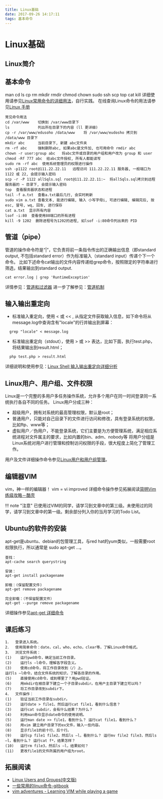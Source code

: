 ```yaml
---
title: Linux基础
date: 2017-09-26 14:17:11
tags: 基本命令
---
```

# Linux基础

## Linux简介

## 基本命令

man cd ls cp rm mkdir rmdir chmod chown sudo ssh scp top cat kill
详细使用请参见[Linux常用命令的详细用法](http://blog.csdn.net/ljianhui/article/details/11100625)，自行实践。
在线查询Linux命令的用法请参见[Linux 手册](http://man.linuxde.net/)
```
常见命令用法 
cd /var/www    切换到 /var/www目录下
ls             列出所在目录下的内容 (ll 更详细)
cp -r /var/www/edusoho /data/www    将 /var/www/eudosho 拷贝到 /data/www 目录下
mkdir abc      当前目录下, 新建 abc文件夹
rm -rf abc     强制删除abc, 如果abc是文件加, 也可用命令 rmdir abc
chown -r user:group abc   将abc文件或目录的用户组和用户改为 group 和 user
chmod -Rf 777 abc  给abc文件授权, 所有人都能读写
sudo rm -rf abc  使用系统管理员的权限进行操作
ssh -p1122 root@111.22.22.11   远程访问 111.22.22.11 服务器, 一般端口为 1122 或 22, 会提示输入密码
scp -r -P 1122 allSqls.sql root@111.22.22.11:~  将allSqls.sql拷贝到远程服务器的 ~ 目录下, 会提示输入密码
top  查看服务器状态和进程
tail -f a.txt  查看a.txt最后几行, 会实时刷新
sudo vim a.txt 查看文本, 能进行编辑, 输入 小写字母i, 可进行编辑, 编辑完后, 按 esc, 冒号, wq, 回车, 进行保存
cat a.txt  显示所有内容
lsof -i:80  查看使用80端口的所有进程
kill -9 1202  删除进程号为1202的进程, 如lsof -i:80命令列出来的 PID
```

## 管道（pipe）

  管道的操作命令符是“|”，它负责将前一条指令传出的正确输出信息（即standard output, 不包括standard error）作为标准输入（standard input）传递个下一个命令。
  比如下述命令cat输出的文件内容传递给grep命令，按照限定的字符串进行筛选，结果输出到standard output.
  ```
  cat error.log | grep 'RuntimeException' 
  ```
详情参见：[管道和过滤器](http://c.biancheng.net/cpp/html/2732.html)
进一步了解参见：[管道机制](http://oilbeater.com/linux/2012/05/29/linux_pipe.html)

## 输入输出重定向
  
  * 标准输入重定向，使用 < 或 << , 从指定文件获取输入信息，如下命令将从message.log中查询含有"locale"的行并输出到屏幕：
  ```
    grep "locale" < message.log
  ```

  * 标准输出重定向（stdout），使用 > 或 >> 表达，比如下面，执行test.php，将结果输出到result.html；
  ```
    php test.php > result.html
  ```

 详细说明和使用参见：[Linux Shell 输入输出重定向详细分析](http://www.cnblogs.com/chengmo/archive/2010/10/20/1855805.html)

## Linux用户、用户组、文件权限
Linux是一个完整的多用户多任务操作系统，允许多个用户在同一时间登录同一系统执行各自不同的任务。
Linux用户分成三种：  

- 超级用户，拥有对系统的最高管理权限，默认是root；
- 普通用户，只能对自己目录下的文件进行访问和修改，具有登录系统的权限，比如ftp、www等；
- 虚拟用户／伪用户，不能登录系统，它们主要是为方便管理系统，满足相应系统进程对文件属主的要求，比如内置的bin、adm、nobody等
将用户分组是Linux系统对用户进行管理和控制访问权限的手段，很大程度上简化了管理工作。

用户及文件详细操作命令参见[Linux用户和用户组管理](http://www.runoob.com/linux/linux-user-manage.html)。

## 编辑器VIM
vim，神一样的编辑器！
vim = vi improved
详细命令操作参见拓展阅读[简明Vim练级攻略－酷壳](http://coolshell.cn/articles/5426.html)

!!! note "注意"
    已使用过VIM的同学，请学习到文章中的第三级。未使用过的同学，请学习到文章中的第一级。剩余部分列入你的当月学习的Todo List。


## Ubuntu的软件的安装
apt-get是ubuntu、debian的包管理工具，与red hat的yum类似，一般需要root权限执行，所以通常是 sudo apt-get ...。
```
查找：
apt-cache search querystring 

安装：
apt-get install packagename

卸载：(保留配置文件)
apt-get remove packagename

完全卸载：（不保留配置文件）
apt-get --purge remove packagename
```
详细操作参见[apt-get 详细命令](http://www.howtogeek.com/63997/how-to-install-programs-in-ubuntu-in-the-command-line/)

## 课后练习

```
1．  登录进入系统。
2．  使用简单命令：date，cal，who，echo，clear等，了解Linux命令格式。
3．  浏览文件系统：
(1)    运行pwd命令，确定当前工作目录。
(2)    运行ls –l命令，理解各字段含义。
(3)    使用cd命令，将工作目录改到（/）上。
运行ls –l命令，结合文件系统的知识，了解各目录的作用。
(5)    直接使用cd命令，或到哪里了？用pwd验证。
(6)    用mkdir在根目录下建立一个子目录subdir。在用户主目录下建立可以吗？
(7)    将工作目录改到subdir下。
4．  文件操作：
(1)    验证当前工作目录在subdir。
(2)    运行date > file1，然后运行cat file1，看到什么信息？
(3)    运行cat subdir，会有什么结果？为什么？
(4)    利用man命令显示date命令的使用说明。
(5)    运行man date >> file1，看到什么？ 运行cat file1，看到什么？
(6)    用vim 建立用户目录下的ex文件，输入一些内容。
(8)    显示file1的前十行，后十行。
(9)    运行cp file1 file2，然后ls –l，看到什么？ 运行mv file2 file3，然后ls –l，看到什么？ 运行cat f*，结果怎样？
(10)   运行rm file3，然后ls –l，结果如何？
(11)   更改file1的文件所属的用户组为root。
```

## 拓展阅读

* [Linux Users and Groups(中文版)](https://wiki.archlinux.org/index.php/Users_and_groups_(%E7%AE%80%E4%BD%93%E4%B8%AD%E6%96%87))
* [一些常用的linux命令-gitbook](https://wujin.gitbooks.io/-linux-wu/content/)
* [vim adventures - Learning VIM while playing a game](http://vim-adventures.com/)


